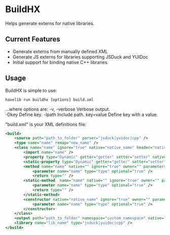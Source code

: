 BuildHX
=======

Helps generate externs for native libraries.

Current Features
----------------

* Generate externs from manually defined XML
* Generate JS externs for libraries supporting JSDuck and YUIDoc
* Initial support for binding native C++ libraries

Usage
-----

BuildHX is simple to use:
	
	haxelib run buildhx [options] build.xml
	
...where options are:
	-v, -verbose    Verbose output.    
	-Dkey           Define key.
	-lpath          Include path.
	key=value       Define key with a value.

"build.xml" is your XML definitions file:
```xml
<build>
	<source path="path_to_folder" parser="jsduck|yuidoc|cpp" />
	<type name="name" remap="new_name" />
	<class name="name" ignore="true" native="native_name" header="native_header" type="type" extends="parent_class_name" implements="a,b" config="true">
	    <import name="name" />
	    <property type="Dynamic" getter="getter" setter="setter" native="native_name" ignore="true" owner="owner" static="true" />
	    <static-property type="Dynamic" getter="getter" setter="setter" native="native_name" ignore="true" owner="" />
	    <method name="name" native="" ignore="true" owner="" parameters="" params="" return="" static="true">
	        <parameter name="name" type="type" optional="true" />
	        <return type="" />
	    <static-method  name="name" native="" ignore="true" owner="" parameters="" params="" return="">
	        <parameter name="name" type="type" optional="true" />
	        <return type="" />
	    </static-method>
	    <constructor native="native_name" ignore="true" owner="" parameters="" params="" static="true">
	        <parameter name="name" type="type" optional="true" />
	    </constructor>
	</class>
	<output path="path_to_folder" namespace="custom_namespace" native="native_namespace" />
	<library name="lib_name" type="jsduck|yuidoc|cpp" />
</build>
```
